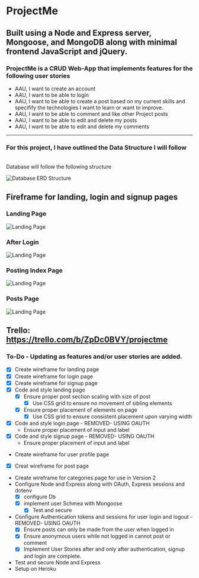 # ProjectMe
## Built using a Node and Express server, Mongoose, and MongoDB along with minimal frontend JavaScript and jQuery.
### ProjectMe is a CRUD Web-App that implements features for the following user stories
* AAU, I want to create an account
* AAU, I want to be able to login
* AAU, I want to be able to create a post based on my current skills and specifify the technologies I want to learn or want to improve.
* AAU, I want to be able to comment and like other Project posts
* AAU, I want to be able to edit and delete my posts
* AAU, I want to be able to edit and delete my comments

---
### For this project, I have outlined the Data Structure I will follow
<br>
Database will follow the following structure

![Database ERD Structure](https://i.imgur.com/7mq8JpX.png)

## Fireframe for landing, login and signup pages

### Landing Page
![Landing Page](https://i.imgur.com/1kTdLzW.png)
### After Login
![Landing Page](https://i.imgur.com/tz1uezl.png)
### Posting Index Page
![Landing Page](https://i.imgur.com/llXDXsr.png)
### Posts Page
![Landing Page](https://i.imgur.com/fNQR7Zk.png)

## Trello: https://trello.com/b/ZpDc0BVY/projectme
### To-Do - Updating as features and/or user stories are added.
*   [x] Create wireframe for landing page
*   [x] Create wireframe for login page
*   [x] Create wireframe for signup page
*   [x] Code and style landing page
    *   [x] Ensure proper post section scaling with size of post
        *   [x] Use CSS grid to ensure no movement of sibling elements
    *   [x] Ensure proper placement of elements on page
        *   [x] Use CSS grid to ensure consistent placement upon varying width
*   [x] Code and style login page - REMOVED- USING OAUTH
    *   Ensure proper placement of input and label
*   [x] Code and style signup page - REMOVED- USING OAUTH
    *   Ensure proper placement of input and label
*   Create wireframe for user profile page
*   [x] Creat wireframe for post page
*   Create wireframe for categories page for use in Version 2
*   Configure Node and Express along with OAuth, Express sessions and dotenv
    *   [x] configure Db 
    *   [x] implement user Schmea with Mongoose
        *   [x] Test and secure
*   Configure Authentication tokens and sessions for user login and logout  - REMOVED- USING OAUTH
    *   [x] Ensure posts can only be made from the user when logged in
    *   [x] Ensure anonymous users while not logged in cannot post or comment
    *   [x] Implement User Stories after and only after authentication, signup and login are complete.
*   Test and secure Node and Express
*   Setup on Heroku

